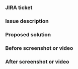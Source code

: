 ### JIRA ticket

### Issue description

### Proposed solution

### Before screenshot or video

### After screenshot or video
